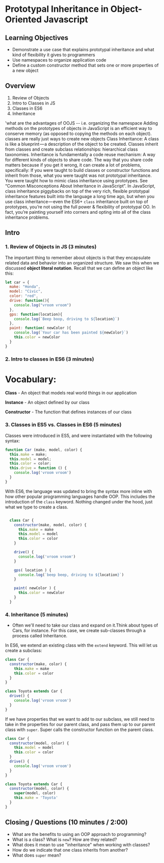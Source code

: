 # Prototypal Inheritance in Object-Oriented Javascript

## Learning Objectives
- Demonstrate a use case that explains prototypal inheritance and
what kind of flexibility it gives to programmers
- Use namespaces to organize application code
- Define a custom constructor method that sets one or more
properties of a new object

## Overview
1. Review of Objects
2. Intro to Classes in JS
3. Classes in ES6
4. Inheritance

'what are the advantages of OOJS -- i.e. organizing the namespace
Adding methods on the prototypes of objects in JavaScript is an efficient way to conserve memory (as opposed to copying the methods on each object).
classes are really just ways to create new objects
Class Inheritance: A class is like a blueprint — a description of the object to be created. Classes inherit from classes and create subclass relationships: hierarchical class taxonomies.
Inheritance is fundamentally a code reuse mechanism: A way for different kinds of objects to share code. The way that you share code matters because if you get it wrong, it can create a lot of problems, specifically:
If you were taught to build classes or constructor functions and inherit from those, what you were taught was not prototypal inheritance. You were taught how to mimic class inheritance using prototypes. See “Common Misconceptions About Inheritance in JavaScript”.
In JavaScript, class inheritance piggybacks on top of the very rich, flexible prototypal inheritance features built into the language a long time ago, but when you use class inheritance — even the ES6+ `class` inheritance built on top of prototypes, you’re not using the full power & flexibility of prototypal OO. In fact, you’re painting yourself into corners and opting into all of the class inheritance problems.

## Intro

### 1. Review of Objects in JS (3 minutes)

The important thing to remember about objects is that they encapsulate related data and behavior into an organized structure. We saw this when we discussed **object literal notation**. Recall that we can define an object like this:

```js
let car = {
  make: "Honda",
  model: "Civic",
  color: "red",
  drive: function(){
    console.log("vroom vroom")
  },
  gps: function(location){
    console.log(`Beep boop, driving to ${location}`)
  },
  paint: function( newColor ){
    console.log(`Your car has been painted ${newColor}`)
    this.color = newColor
  }
}
```

### 2. Intro to classes in ES6 (3 minutes)

# Vocabulary:

**Class** - An object that models real world things in our application

**Instance** - An object defined by our class

**Constructor** - The function that defines instances of our class


### 3. Classes in ES5 vs. Classes in ES6 (5 minutes)
Classes were introduced in ES5, and were instantiated with the following syntax:

```js
function Car (make, model, color) {
  this.make = make;
  this.model = model;
  this.color = color;
  this.drive = function () {
    console.log('vroom vroom')
  }
}
```
With ES6, the language was updated to bring the syntax more inline with how other popular programming languages handle OOP. This includes the introduction of the `class` keyword. Nothing changed under the hood, just what we type to create a class.

```js

  class Car {
    constructor(make, model, color) {
      this.make = make
      this.model = model
      this.color = color
    }

    drive() {
      console.log('vroom vroom')
    }

    gps( location ) {
      console.log(`beep beep, driving to ${location}`)
    }

    paint( newColor ) {
      this.color = newColor
    }
  }
```

### 4. Inheritance (5 minutes)

- Often we'll need to take our class and expand on it.Think about types of Cars, for instance.
For this case, we create sub-classes through a process called Inheritance.

In ES6, we extend an existing class with the `extend` keyword. This will let us create a subclass:

```js
class Car {
  constructor(make, color) {
    this.make = make
    this.color = color
  }
}

class Toyota extends Car {
  drive() {
    console.log('vroom vroom')
  }
}
```

If we have properties that we want to add to our subclass, we still need to take in the properties for our parent class, and pass them up to our parent class with `super`. Super calls the
constructor function on the parent class.

```js
class Car {
  constructor(model, color) {
    this.model = model
    this.color = color
  }
  drive() {
    console.log('vroom vroom')
  }
}

class Toyota extends Car {
  constructor(model, color) {
    super(model, color)
    this.make = 'Toyota'
  }
}
```

## Closing / Questions (10 minutes / 2:00)

* What are the benefits to using an OOP approach to programming?
* What is a class? What is `new`? How are they related?
* What does it mean to use "inheritance" when working with classes?
* How do we indicate that one class inherits from another?
* What does `super` mean?
